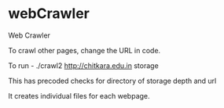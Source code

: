 # webCrawler
Web Crawler

To crawl other pages, change the URL in code.

To run - ./crawl2 http://chitkara.edu.in storage <depth>

This has precoded checks for directory of storage depth and url

It creates individual files for each webpage.
